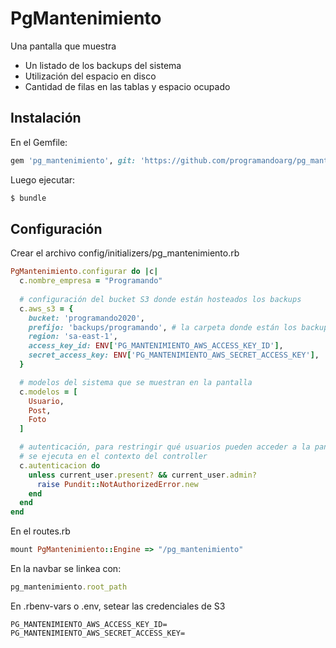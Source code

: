 # PgMantenimiento
Una pantalla que muestra
- Un listado de los backups del sistema
- Utilización del espacio en disco
- Cantidad de filas en las tablas y espacio ocupado


## Instalación

En el Gemfile:
```ruby
gem 'pg_mantenimiento', git: 'https://github.com/programandoarg/pg_mantenimiento.git', tag: 'v1.0.1'
```

Luego ejecutar:
```bash
$ bundle
```

## Configuración

Crear el archivo config/initializers/pg_mantenimiento.rb
```ruby
PgMantenimiento.configurar do |c|
  c.nombre_empresa = "Programando"
  
  # configuración del bucket S3 donde están hosteados los backups
  c.aws_s3 = {
    bucket: 'programando2020',
    prefijo: 'backups/programando', # la carpeta donde están los backups del proyecto
    region: 'sa-east-1',
    access_key_id: ENV['PG_MANTENIMIENTO_AWS_ACCESS_KEY_ID'],
    secret_access_key: ENV['PG_MANTENIMIENTO_AWS_SECRET_ACCESS_KEY'],
  }

  # modelos del sistema que se muestran en la pantalla
  c.modelos = [
    Usuario,
    Post,
    Foto
  ]

  # autenticación, para restringir qué usuarios pueden acceder a la pantalla
  # se ejecuta en el contexto del controller
  c.autenticacion do
    unless current_user.present? && current_user.admin?
      raise Pundit::NotAuthorizedError.new
    end
  end
end

```

En el routes.rb
```ruby
mount PgMantenimiento::Engine => "/pg_mantenimiento"
```

En la navbar se linkea con:
```ruby
pg_mantenimiento.root_path
```

En .rbenv-vars o .env, setear las credenciales de S3
```
PG_MANTENIMIENTO_AWS_ACCESS_KEY_ID=
PG_MANTENIMIENTO_AWS_SECRET_ACCESS_KEY=
```

